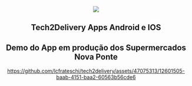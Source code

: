
<a name="readme-top"></a>
<!--


![tech2delivery](https://github.com/lcfrateschi/tech2delivery/assets/47075313/6fdcff3a-72ca-407d-b312-9becb7214fe3)



<!-- PROJECT LOGO -->
<br />
<div align="center">
  <a href="https://github.com/github_username/repo_name">
  <img src="https://github.com/lcfrateschi/tech2delivery/assets/47075313/6fdcff3a-72ca-407d-b312-9becb7214fe3">

  </a>

<h2 align="center">Tech2Delivery Apps Android e IOS</h2>
<h2 align="center">Demo do App em produção dos Supermercados Nova Ponte</h2>



https://github.com/lcfrateschi/tech2delivery/assets/47075313/12601505-baab-4151-baa2-60563b56cde6
